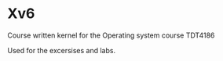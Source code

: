 # Xv6
Course written kernel for the Operating system course TDT4186

Used for the excersises and labs.
